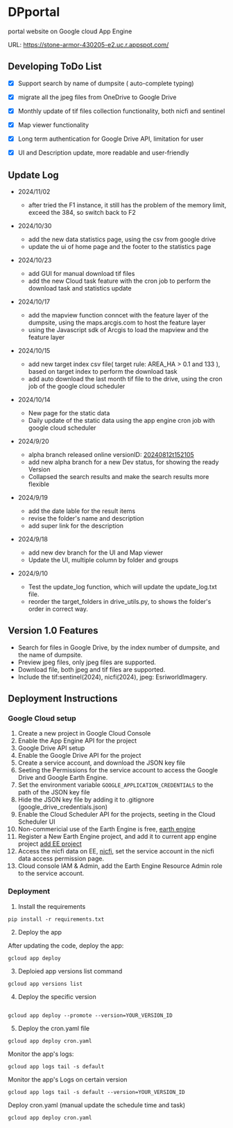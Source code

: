 # DPportal
portal website on Google cloud App Engine

URL: https://stone-armor-430205-e2.uc.r.appspot.com/

## Developing ToDo List
- [X] Support search by name of dumpsite ( auto-complete typing)
- [X] migrate all the jpeg files from OneDrive to Google Drive 
- [X] Monthly update of tif files collection functionality, both nicfi and sentinel
- [X] Map viewer functionality
- [X] Long term authentication for Google Drive API, limitation for user
- [X] UI and Description update, more readable and user-friendly


## Update Log
- 2024/11/02
    - after tried the F1 instance, it still has the problem of the memory limit, exceed the 384, so switch back to F2


- 2024/10/30
    - add the new data statistics page, using the csv from google drive 
    - update the ui of home page and the footer to the statistics page


- 2024/10/23
    - add GUI for manual download tif files
    - add the new Cloud task feature with the cron job to perform the download task and statistics update

- 2024/10/17
    - add the mapview function conncet with the feature layer of the dumpsite, using the maps.arcgis.com to host the feature layer
    - using the Javascript sdk of Arcgis to load the mapview and the feature layer


- 2024/10/15
    - add new target index csv file( target rule: AREA_HA > 0.1 and 133 ), based on target index to perform the download task
    - add auto download the last month tif file to the drive, using the cron job of the google cloud scheduler


- 2024/10/14
    - New page for the static data
    - Daily update of the static data using the app engine cron job with google cloud scheduler

- 2024/9/20
    - alpha branch released online versionID: [20240812t152105](https://20240812t152105-dot-stone-armor-430205-e2.uc.r.appspot.com/)
    - add new alpha branch for a new Dev status, for showing the ready Version 
    - Collapsed the search results and make the search results more flexible 


- 2024/9/19
    - add the date lable for the result items 
    - revise the folder's name and description
    - add super link for the description


- 2024/9/18
    - add new dev branch for the UI and Map viewer
    - Update the UI, multiple column by folder and groups


- 2024/9/10
    - Test the update_log function, which will update the update_log.txt file.
    - reorder the target_folders in drive_utils.py, to shows the folder's order in correct way.



## Version 1.0 Features 
- Search for files in Google Drive, by the index number of dumpsite, and the name of dumpsite.
- Preview jpeg files, only jpeg files are supported.
- Download file, both jpeg and tif files are supported.
- Include the tif:sentinel(2024), nicfi(2024), jpeg: EsriworldImagery.




## Deployment Instructions

### Google Cloud setup

1. Create a new project in Google Cloud Console
2. Enable the App Engine API for the project
3. Google Drive API setup 
4. Enable the Google Drive API for the project
5. Create a service account, and download the JSON key file
6. Seeting the Permissions for the service account to access the Google Drive and Google Earth Engine.      
7. Set the environment variable `GOOGLE_APPLICATION_CREDENTIALS` to the path of the JSON key file
8. Hide the JSON key file by adding it to .gitignore (google_drive_credentials.json)
9. Enable the Cloud Scheduler API for the projects, seeting in the Cloud Scheduler UI
10. Non-commericial use of the Earth Engine is free, [earth engine](https://earthengine.google.com/noncommercial/)
11. Register a New Earth Engine project, and add it to current app engine project [add EE project](https://code.earthengine.google.com/register)
12. Access the nicfi data on EE, [nicfi](https://developers.planet.com/docs/integrations/gee/nicfi/), set the service account in the nicfi data access permission page.
13. Cloud console IAM & Admin, add the Earth Engine Resource Admin role to the service account.

### Deployment
1. Install the requirements

```
pip install -r requirements.txt
```

2. Deploy the app

After updating the code, deploy the app:
```
gcloud app deploy
```

3. Deploied app versions list command
```
gcloud app versions list
```

4. Deploy the specific version
```

gcloud app deploy --promote --version=YOUR_VERSION_ID
```

5. Deploy the cron.yaml file
```
gcloud app deploy cron.yaml
```

Monitor the app's logs:
```
gcloud app logs tail -s default
```

Monitor the app's Logs on certain version
```
gcloud app logs tail -s default --version=YOUR_VERSION_ID
```



Deploy cron.yaml (manual update the schedule time and task)
```
gcloud app deploy cron.yaml
```